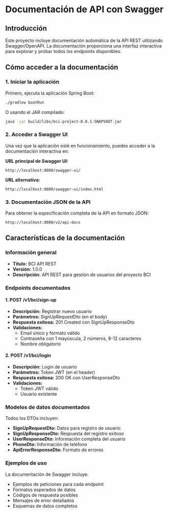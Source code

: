 # Documentación de API con Swagger

## Introducción

Este proyecto incluye documentación automática de la API REST utilizando Swagger/OpenAPI. La documentación proporciona una interfaz interactiva para explorar y probar todos los endpoints disponibles.

## Cómo acceder a la documentación

### 1. Iniciar la aplicación

Primero, ejecuta la aplicación Spring Boot:

```bash
./gradlew bootRun
```

O usando el JAR compilado:

```bash
java -jar build/libs/bci-project-0.0.1-SNAPSHOT.jar
```

### 2. Acceder a Swagger UI

Una vez que la aplicación esté en funcionamiento, puedes acceder a la documentación interactiva en:

**URL principal de Swagger UI:**
```
http://localhost:8080/swagger-ui/
```

**URL alternativa:**
```
http://localhost:8080/swagger-ui/index.html
```

### 3. Documentación JSON de la API

Para obtener la especificación completa de la API en formato JSON:

```
http://localhost:8080/v2/api-docs
```

## Características de la documentación

### Información general
- **Título:** BCI API REST
- **Versión:** 1.0.0
- **Descripción:** API REST para gestión de usuarios del proyecto BCI

### Endpoints documentados

#### 1. POST /v1/bci/sign-up
- **Descripción:** Registrar nuevo usuario
- **Parámetros:** SignUpRequestDto (en el body)
- **Respuesta exitosa:** 201 Created con SignUpResponseDto
- **Validaciones:**
  - Email único y formato válido
  - Contraseña con 1 mayúscula, 2 números, 8-12 caracteres
  - Nombre obligatorio

#### 2. POST /v1/bci/login
- **Descripción:** Login de usuario
- **Parámetros:** Token JWT (en el header)
- **Respuesta exitosa:** 200 OK con UserResponseDto
- **Validaciones:**
  - Token JWT válido
  - Usuario existente

### Modelos de datos documentados

Todos los DTOs incluyen:
- **SignUpRequestDto:** Datos para registro de usuario
- **SignUpResponseDto:** Respuesta del registro exitoso
- **UserResponseDto:** Información completa del usuario
- **PhoneDto:** Información de teléfono
- **ApiErrorResponseDto:** Formato de errores

### Ejemplos de uso

La documentación de Swagger incluye:
- Ejemplos de peticiones para cada endpoint
- Formatos esperados de datos
- Códigos de respuesta posibles
- Mensajes de error detallados
- Esquemas de datos completos
